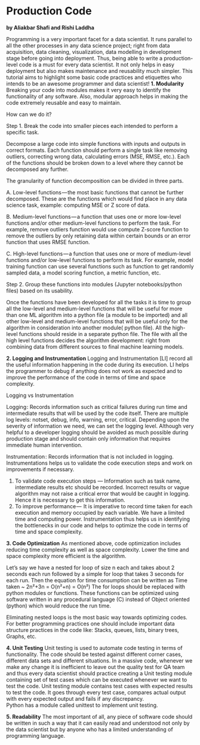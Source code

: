 # Production Code
**by Aliakbar Shafi and Rishi Laddha**


Programming is a very important facet for a data scientist. It runs parallel to all the other processes in any data science project; right from data acquisition, data cleaning, visualization, data modelling in development stage before going into deployment. Thus, being able to write a production-level code is a must for every data scientist. It not only helps in easy deployment but also makes maintenance and reusability much simpler. This tutorial aims to highlight some basic code practices and etiquettes who intends to be an awesome programmer and data scientist!
**1.	Modularity**
Breaking your code into modules makes it very easy to identify the functionality of any software. Also, modular approach helps in making the code extremely reusable and easy to maintain. 

How can we do it?

Step 1.  Break the code into smaller pieces each intended to perform a specific task.

Decompose a large code into simple functions with inputs and outputs in correct formats. Each function should perform a single task like removing outliers, correcting wrong data, calculating errors (MSE, RMSE, etc.). Each of the functions should be broken down to a level where they cannot be decomposed any further. 

The granularity of function decomposition can be divided in three parts. 

A.	Low-level functions — the most basic functions that cannot be further decomposed. These are the functions which would find place in any data science task, example: computing MSE or Z score of data.

B.	Medium-level functions — a function that uses one or more low-level functions and/or other medium-level functions to perform the task. For example, remove outliers function would use compute Z-score function to remove the outliers by only retaining data within certain bounds or an error function that uses RMSE function.

C.	High-level functions — a function that uses one or more of medium-level functions and/or low-level functions to perform its task. For example, model training function can use several functions such as function to get randomly sampled data, a model scoring function, a metric function, etc.



Step 2.  Group these functions into modules (Jupyter notebooks/python files) based on its usability. 

Once the functions have been developed for all the tasks it is time to group all the low-level and medium-level functions that will be useful for more than one ML algorithm into a python file (a module to be imported) and all other low-level and medium-level functions that will be useful only for the algorithm in consideration into another module( python file). All the high-level functions should reside in a separate python file. The file with all the high level functions decides the algorithm development: right from combining data from different sources to final machine learning models. 

**2. Logging and Instrumentation**
Logging and Instrumentation [LI] record all the useful information happening in the code during its execution. LI helps the programmer to debug if anything does not work as expected  and to improve the performance of the code in terms of time and space complexity.

Logging vs Instrumentation

Logging : Records information such as critical failures during run time and intermediate results that will be used by the code itself. There are multiple log levels: notset, debug, info, warning, error, critical. Depending upon the severity of information we need, we can set the logging level. Although very helpful to a developer logging should be avoided as much possible during production stage and should contain only information that requires immediate human intervention.

Instrumentation : Records information that is not included in logging. Instrumentations helps us to validate the code execution steps and work on improvements if necessary. 

01.	 To validate code execution steps — Information such as task name, intermediate results etc should be recorded. Incorrect results or vague algorithm may not raise a critical error that would be caught in logging. Hence it is necessary to get this information.
02.	 To improve performance —  It is imperative to record time taken for each execution and memory occupied by each variable. We have a limited time and computing power. Instrumentation thus helps us in identifying the bottlenecks in our code and helps to optimize the code in terms of time and space complexity.

**3. Code Optimization**
As mentioned above, code optimization includes reducing time complexity as well as space complexity. Lower the time and space complexity more efficient is the algorithm.

Let’s say we have a nested for loop of size n each and takes about 2 seconds each run followed by a simple for loop that takes 3 seconds for each run. Then the equation for time consumption can be written as
Time taken ~ 2n²+3n = O(n²+n) = O(n²)
The for loops should be replaced with python modules or functions. These functions can be optimized using software written in any procedural language (C) instead of Object oriented (python) which would reduce the run time.

Eliminating nested loops is the most basic way towards optimizing codes. For better programming practices one should include important data structure practices in the code like: Stacks, queues, lists, binary trees, Graphs, etc. 

**4. Unit Testing**
Unit testing is used to automate code testing in terms of functionality. The code should be tested against different corner cases, different data sets and different situations. In a massive code, whenever we make any change it is inefficient to leave out the quality test for QA team and thus every data scientist should practice creating a Unit testing module containing set of test cases which can be executed whenever we want to test the code.
Unit testing module contains test cases with expected results to test the code. It goes through every test case, compares actual output with every expected output and fails if any discrepancy.  
Python has a module called unittest to implement unit testing.

**5. Readability**
The most important of all, any piece of software code should be written in such a way that it can easily read and understood not only by the data scientist but by anyone who has a limited understanding of programming language. 
 
